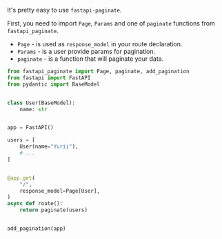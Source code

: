It's pretty easy to use `fastapi-paginate`.

First, you need to import `Page`, `Params` and one of `paginate`
functions from `fastapi_paginate`.

* `Page` - is used as `response_model` in your route declaration.
* `Params` - is a user provide params for pagination.
* `paginate` - is a function that will paginate your data.


```python
from fastapi_paginate import Page, paginate, add_pagination
from fastapi import FastAPI
from pydantic import BaseModel


class User(BaseModel):
    name: str


app = FastAPI()

users = [
    User(name="Yurii"),
    # ...
]


@app.get(
    "/",
    response_model=Page[User],
)
async def route():
    return paginate(users)


add_pagination(app)
```
